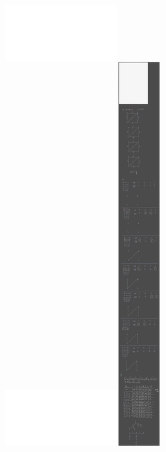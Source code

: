 ![](Notatki/Semestr%204/Algorytmy%20i%20złożoność%20obliczeniowa/Ćwiczenia/Ćwiczenie%209/azo_cw_mst.pdf)
![](Notatki/Semestr%204/Algorytmy%20i%20złożoność%20obliczeniowa/Ćwiczenia/Ćwiczenie%209/cwmat_08_mst.pdf)
![](Notatki/Semestr%204/Algorytmy%20i%20złożoność%20obliczeniowa/Ćwiczenia/Ćwiczenie%209/Drawing%202024-04-25%2013.23.25.excalidraw.svg)